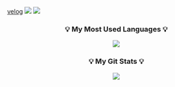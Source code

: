 

<a href="https://velog.io/@krong98">velog</a>
<img src="https://img.shields.io/badge/Android-3DDC84?style=flat-square&logo=Android&logoColor=white"/>
<img src="https://img.shields.io/badge/#20C997?style=flat-square&logo=Android&logoColor=white"/>

<h3 align="center">💡 My Most Used Languages 💡</h3>
<p align="center">
  <a href="https://github.com/KrongDev">
    <img align="center" src="https://github-readme-stats.vercel.app/api/top-langs/?username=KrongDev&layout=compact&show_icons=true&show_owner=true&hide_title=true&theme=nord&hide=" />
  </a>
</p>
<h3 align="center">💡 My Git Stats 💡</h3>
<p align="center">
  <a href="https://github.com/KrongDev">
    <img align="center" src="https://github-readme-stats.vercel.app/api?username=KrongDev&hide=&hide_title=true&show_icons=true&include_all_commits=true&theme=nord" />
  </a>
</p>

